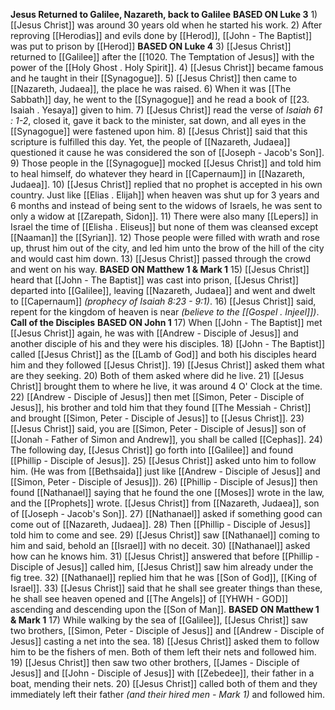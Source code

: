 **Jesus Returned to Galilee, Nazareth, back to Galilee**
**BASED ON Luke 3**
    1) [[Jesus Christ]] was around 30 years old when he started his work.
    2) After reproving [[Herodias]] and evils done by [[Herod]], [[John - The Baptist]] was put to prison by [[Herod]]
**BASED ON Luke 4**
	3) [[Jesus Christ]] returned to [[Galilee]] after the [[1020. The Temptation of Jesus]] with the power of the [[Holy Ghost . Holy Spirit]].
	4) [[Jesus Christ]] became famous and he taught in their [[Synagogue]].
	5) [[Jesus Christ]] then came to [[Nazareth, Judaea]], the place he was raised.
	6) When it was [[The Sabbath]] day, he went to the [[Synagogue]] and he read a book of [[23. Isaiah . Yesaya]] given to him.
	7) [[Jesus Christ]] read the verse of *Isaiah 61 : 1-2*, closed it, gave it back to the minister, sat down, and all eyes in the [[Synagogue]] were fastened upon him.
	8) [[Jesus Christ]] said that this scripture is fulfilled this day. Yet, the people of [[Nazareth, Judaea]] questioned it cause he was considered the son of [[Joseph - Jacob's Son]].
	9) Those people in the [[Synagogue]] mocked [[Jesus Christ]] and told him to heal himself, do whatever they heard in [[Capernaum]] in [[Nazareth, Judaea]].
	10) [[Jesus Christ]] replied that no prophet is accepted in his own country. Just like [[Elias . Elijah]] when heaven was shut up for 3 years and 6 months and instead of being sent to the widows of Israels, he was sent to only a widow at [[Zarepath, Sidon]].
	11) There were also many [[Lepers]] in Israel the time of [[Elisha . Eliseus]] but none of them was cleansed except [[Naaman]] the [[Syrian]].
	12) Those people were filled with wrath and rose up, thrust him out of the city, and led him unto the brow of the hill of the city and would cast him down.
	13) [[Jesus Christ]] passed through the crowd and went on his way.
**BASED ON Matthew 1 & Mark 1**
	15) [[Jesus Christ]] heard that [[John - The Baptist]] was cast into prison, [[Jesus Christ]] departed into [[Galilee]], leaving [[Nazareth, Judaea]] and went and dwelt to [[Capernaum]] *(prophecy of Isaiah 8:23 - 9:1)*.
	16) [[Jesus Christ]] said, repent for the kingdom of heaven is near *(believe to the [[Gospel . Injeel]])*.
**Call of the Disciples**
**BASED ON John 1**
	17) When [[John - The Baptist]] met [[Jesus Christ]] again, he was with [[Andrew - Disciple of Jesus]] and another disciple of his and they were his disciples.
	18) [[John - The Baptist]] called [[Jesus Christ]] as the [[Lamb of God]] and both his disciples heard him and they followed [[Jesus Christ]].
	19) [[Jesus Christ]] asked them what are they seeking.
	20) Both of them asked where did he live.
	21) [[Jesus Christ]] brought them to where he live, it was around 4 O' Clock at the time.
	22) [[Andrew - Disciple of Jesus]] then met [[Simon, Peter - Disciple of Jesus]], his brother and told him that they found [[The Messiah - Christ]] and brought [[Simon, Peter - Disciple of Jesus]] to [[Jesus Christ]].
	23) [[Jesus Christ]] said, you are [[Simon, Peter - Disciple of Jesus]] son of [[Jonah - Father of Simon and Andrew]], you shall be called [[Cephas]].
	24) The following day, [[Jesus Christ]] go forth into [[Galilee]] and found [[Phillip - Disciple of Jesus]].
	25) [[Jesus Christ]] asked unto him to follow him. (He was from [[Bethsaida]] just like [[Andrew - Disciple of Jesus]] and [[Simon, Peter - Disciple of Jesus]]).
	26) [[Phillip - Disciple of Jesus]] then found [[Nathanael]] saying that he found the one [[Moses]] wrote in the law, and the [[Prophets]] wrote. [[Jesus Christ]] from [[Nazareth, Judaea]], son of [[Joseph - Jacob's Son]].
	27) [[Nathanael]] asked if something good can come out of [[Nazareth, Judaea]].
	28) Then [[Phillip - Disciple of Jesus]] told him to come and see.
	29) [[Jesus Christ]] saw [[Nathanael]] coming to him and said, behold an [[Israel]] with no deceit.
	30) [[Nathanael]] asked how can he knows him.
	31) [[Jesus Christ]] answered that before [[Phillip - Disciple of Jesus]] called him, [[Jesus Christ]] saw him already under the fig tree.
	32) [[Nathanael]] replied him that he was [[Son of God]], [[King of Israel]].
	33) [[Jesus Christ]] said that he shall see greater things than these, he shall see heaven opened and [[The Angels]] of [[YHWH - GOD]] ascending and descending upon the [[Son of Man]].
**BASED ON Matthew 1 & Mark 1**
    17) While walking by the sea of [[Galilee]], [[Jesus Christ]] saw two brothers, [[Simon, Peter - Disciple of Jesus]] and [[Andrew - Disciple of Jesus]] casting a net into the sea.
    18) [[Jesus Christ]] asked them to follow him to be the fishers of men. Both of them left their nets and followed him.
    19) [[Jesus Christ]] then saw two other brothers, [[James - Disciple of Jesus]] and [[John - Disciple of Jesus]] with [[Zebedee]], their father in a boat, mending their nets.
    20) [[Jesus Christ]] called both of them and they immediately left their father *(and their hired men - Mark 1)* and followed him.